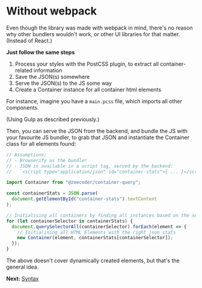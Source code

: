 # Without webpack

Even though the library was made with webpack in mind, there's no reason why
other bundlers wouldn't work, or other UI libraries for that matter. (Instead
of React.)

**Just follow the same steps**

1. Process your styles with the PostCSS plugin, to extract all container-related
   information
2. Save the JSON(s) somewhere
3. Serve the JSON(s) to the JS some way
4. Create a Container instance for all container html elements

For instance, imagine you have a `main.pcss` file, which imports all other
components.

(Using Gulp as described previously.)

Then, you can serve the JSON from the backend, and bundle the JS with your
favourite JS bundler, to grab that JSON and instantiate the Container class for
all elements found:

```js
// Assumptions:
// - Browserify as the bundler
// - JSON is available in a script tag, served by the backend:
//   `<script type="application/json" id="container-stats">{ ... }</script>`

import Container from "@zeecoder/container-query";

const containerStats = JSON.parse(
  document.getElementById("container-stats").textContent
);

// Initialising all containers by finding all instances based on the selectors
for (let containerSelector in containerStats) {
  document.querySelectorAll(containerSelector).forEach(element => {
    // Initialising all HTML Elements with the right json stats
    new Container(element, containerStats[containerSelector]);
  });
}
```

The above doesn't cover dynamically created elements, but that's the general idea.

**Next:** [Syntax](syntax.md)
